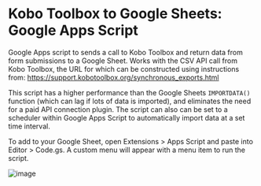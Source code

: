 # Kobo Toolbox to Google Sheets: Google Apps Script
Google Apps script to sends a call to Kobo Toolbox and return data from form submissions to a Google Sheet. Works with the CSV API call from Kobo Toolbox, the URL for which can be constructed using instructions from: https://support.kobotoolbox.org/synchronous_exports.html

This script has a higher performance than the Google Sheets `IMPORTDATA()` function (which can lag if lots of data is imported), and eliminates the need for a paid API connection plugin. The script can also can be set to a scheduler within Google Apps Script to automatically import data at a set time interval.

To add to your Google Sheet, open Extensions > Apps Script and paste into Editor > Code.gs. A custom menu will appear with a menu item to run the script.

![image](https://github.com/rfromthecastle/kobo-toolbox-to-google-sheets/assets/18660080/83130738-3e46-4e8c-84a7-ffb2aa831475)
